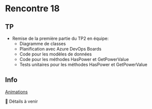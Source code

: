 # Rencontre 18

## TP
- Remise de la première partie du TP2 en équipe:
    - Diagramme de classes
    - Planification avec Azure DevOps Boards
    - Code pour les modèles de données
    - Code pour les méthodes HasPower et GetPowerValue
    - Tests unitaires pour les méthodes HasPower et GetPowerValue

## Info

[Animations](/info/Animations)

🚧 Détails à venir
